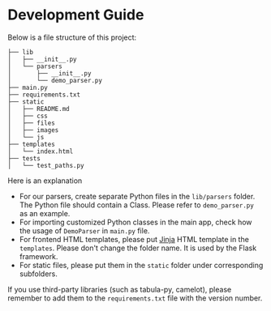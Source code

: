 Development Guide
===

Below is a file structure of this project:

```
├── lib
│   ├── __init__.py
│   └── parsers
│       ├── __init__.py
│       └── demo_parser.py
├── main.py
├── requirements.txt
├── static
│   ├── README.md
│   ├── css
│   ├── files
│   ├── images
│   └── js
├── templates
│   └── index.html
├── tests
│   └── test_paths.py
```

Here is an explanation

* For our parsers, create separate Python files in the `lib/parsers` folder. The Python file should contain a Class. Please refer to `demo_parser.py` as an example.
* For importing customized Python classes in the main app, check how the usage of `DemoParser` in `main.py` file.
* For frontend HTML templates, please put [Jinja](https://jinja.palletsprojects.com/en/2.11.x/templates/) HTML template in the `templates`. Please don't change the folder name. It is used by the Flask framework.
* For static files, please put them in the `static` folder under corresponding subfolders.

If you use third-party libraries (such as tabula-py, camelot), please remember to add them to the `requirements.txt` file with the version number.

